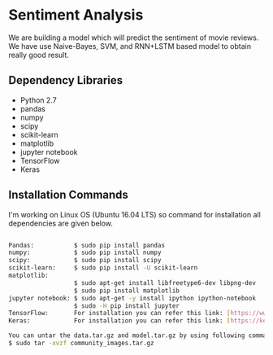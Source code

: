 # Sentiment Analysis

We are building a model which will predict the sentiment of movie reviews. We have use Naive-Bayes, SVM, and RNN+LSTM based model to obtain really good result.

## Dependency Libraries

* Python 2.7
* pandas
* numpy
* scipy
* scikit-learn
* matplotlib
* jupyter notebook
* TensorFlow
* Keras

## Installation Commands
I'm working on Linux OS (Ubuntu 16.04 LTS) so command for installation all dependencies are given below.

```bash

Pandas:           $ sudo pip install pandas
numpy:            $ sudo pip install numpy
scipy:            $ sudo pip install scipy
scikit-learn:     $ sudo pip install -U scikit-learn
matplotlib: 
                  $ sudo apt-get install libfreetype6-dev libpng-dev
                  $ sudo pip install matplotlib 
jupyter notebook: $ sudo apt-get -y install ipython ipython-notebook
                  $ sudo -H pip install jupyter
TensorFlow:       For installation you can refer this link: [https://www.tensorflow.org/install/install_linux]
Keras:            For installation you can refer this link: [https://keras.io/#installation]

```
```bash
You can untar the data.tar.gz and model.tar.gz by using following command.
$ sudo tar -xvzf community_images.tar.gz 

```